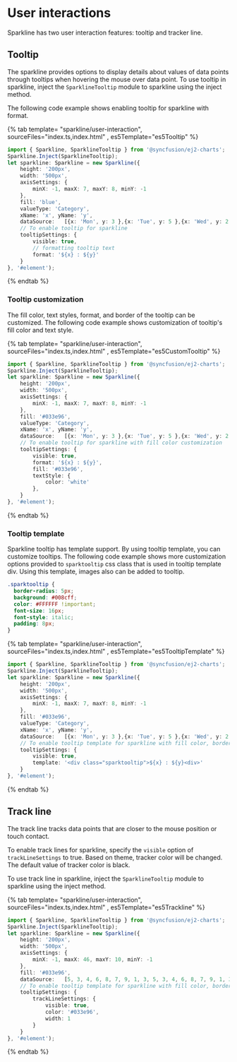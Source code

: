 # User interactions

Sparkline has two user interaction features: tooltip and tracker line.

## Tooltip

The sparkline provides options to display details about values of data points through tooltips when hovering the mouse over data point. To use tooltip in sparkline, inject the `SparklineTooltip` module to sparkline using the inject method.

The following code example shows enabling tooltip for sparkline with format.

{% tab template= "sparkline/user-interaction", sourceFiles="index.ts,index.html" , es5Template="es5Tooltip" %}

```typescript
import { Sparkline, SparklineTooltip } from '@syncfusion/ej2-charts';
Sparkline.Inject(SparklineTooltip);
let sparkline: Sparkline = new Sparkline({
    height: '200px',
    width: '500px',
    axisSettings: {
        minX: -1, maxX: 7, maxY: 8, minY: -1
    },
    fill: 'blue',
    valueType: 'Category',
    xName: 'x', yName: 'y',
    dataSource:   [{x: 'Mon', y: 3 },{x: 'Tue', y: 5 },{x: 'Wed', y: 2 },{x: 'Thu', y: 4 },{x: 'Fri', y: 6 },],
    // To enable tooltip for sparkline
    tooltipSettings: {
        visible: true,
        // formatting tooltip text
        format: '${x} : ${y}'
    }
}, '#element');
```

{% endtab %}

### Tooltip customization

The fill color, text styles, format, and border of the tooltip can be customized. The following code example shows customization of tooltip's fill color and text style.

{% tab template= "sparkline/user-interaction", sourceFiles="index.ts,index.html" , es5Template="es5CustomTooltip" %}

```typescript
import { Sparkline, SparklineTooltip } from '@syncfusion/ej2-charts';
Sparkline.Inject(SparklineTooltip);
let sparkline: Sparkline = new Sparkline({
    height: '200px',
    width: '500px',
    axisSettings: {
        minX: -1, maxX: 7, maxY: 8, minY: -1
    },
    fill: '#033e96',
    valueType: 'Category',
    xName: 'x', yName: 'y',
    dataSource:   [{x: 'Mon', y: 3 },{x: 'Tue', y: 5 },{x: 'Wed', y: 2 },{x: 'Thu', y: 4 },{x: 'Fri', y: 6 },],
    // To enable tooltip for sparkline with fill color customization
    tooltipSettings: {
        visible: true,
        format: '${x} : ${y}',
        fill: '#033e96',
        textStyle: {
            color: 'white'
        },
    }
}, '#element');
```

{% endtab %}

### Tooltip template

Sparkline tooltip has template support. By using tooltip template, you can customize tooltips. The following code example shows more customization options provided to  `sparktooltip` css class that is used in tooltip template div. Using this template, images also can be added to tooltip.

```css
.sparktooltip {
  border-radius: 5px;
  background: #008cff;
  color: #FFFFFF !important;
  font-size: 16px;
  font-style: italic;
  padding: 8px;
}
```

{% tab template= "sparkline/user-interaction", sourceFiles="index.ts,index.html" , es5Template="es5TooltipTemplate" %}

```typescript
import { Sparkline, SparklineTooltip } from '@syncfusion/ej2-charts';
Sparkline.Inject(SparklineTooltip);
let sparkline: Sparkline = new Sparkline({
    height: '200px',
    width: '500px',
    axisSettings: {
        minX: -1, maxX: 7, maxY: 8, minY: -1
    },
    fill: '#033e96',
    valueType: 'Category',
    xName: 'x', yName: 'y',
    dataSource:   [{x: 'Mon', y: 3 },{x: 'Tue', y: 5 },{x: 'Wed', y: 2 },{x: 'Thu', y: 4 },{x: 'Fri', y: 6 },],
    // To enable tooltip template for sparkline with fill color, border radius and padding customization
    tooltipSettings: {
        visible: true,
        template: '<div class="sparktooltip">${x} : ${y}<div>'
    }
}, '#element');
```

{% endtab %}

## Track line

The track line tracks data points that are closer to the mouse position or touch contact.

To enable track lines for sparkline, specify the `visible` option of  `trackLineSettings` to true. Based on theme, tracker color will be changed. The default value of tracker color is black.

To use track line in sparkline, inject the `SparklineTooltip` module to sparkline using the inject method.

{% tab template= "sparkline/user-interaction", sourceFiles="index.ts,index.html" , es5Template="es5Trackline" %}

```typescript
import { Sparkline, SparklineTooltip } from '@syncfusion/ej2-charts';
Sparkline.Inject(SparklineTooltip);
let sparkline: Sparkline = new Sparkline({
    height: '200px',
    width: '500px',
    axisSettings: {
        minX: -1, maxX: 46, maxY: 10, minY: -1
    },
    fill: '#033e96',
    dataSource:   [5, 3, 4, 6, 8, 7, 9, 1, 3, 5, 3, 4, 6, 8, 7, 9, 1, 3, 5, 2, 4, 6, 7, 9, 5, 8, 3, 6, 1, 7, 4, 2, 5, 2, 4, 6, 7, 9, 5, 8, 3, 6, 1, 7, 4, 2],
    // To enable tooltip template for sparkline with fill color, border radius and padding customization
    tooltipSettings: {
        trackLineSettings: {
            visible: true,
            color: '#033e96',
            width: 1
        }
    }
}, '#element');
```

{% endtab %}